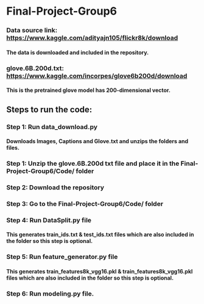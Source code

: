 # Final-Project-Group6
###  Data source link: https://www.kaggle.com/adityajn105/flickr8k/download
#### The data is downloaded and included in the repository.
### glove.6B.200d.txt: https://www.kaggle.com/incorpes/glove6b200d/download
####  This is the pretrained glove model has 200-dimensional vector.
##  Steps to run the code:
### Step 1: Run data_download.py
#### Downloads Images, Captions and Glove.txt and unzips the folders and files.
### Step 1: Unzip the glove.6B.200d txt file and place it in the Final-Project-Group6/Code/ folder
### Step 2: Download the repository
### Step 3: Go to the Final-Project-Group6/Code/ folder
### Step 4: Run DataSplit.py file 
####    This generates train_ids.txt & test_ids.txt files which are also included in the folder so this step is optional.
### Step 5: Run feature_generator.py file
####    This generates train_features8k_vgg16.pkl & train_features8k_vgg16.pkl files which are also included in the folder so this step is optional.
### Step 6: Run modeling.py file.
